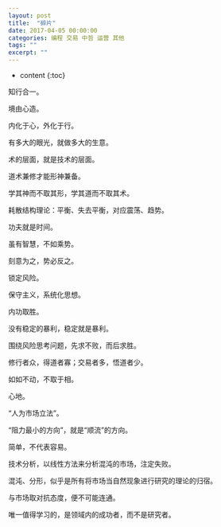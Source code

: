 ```yaml
---
layout: post
title:  "碎片"
date: 2017-04-05 00:00:00
categories: 编程 交易 中哲 运营 其他
tags: ""
excerpt: ""
---
```


* content
{:toc}


知行合一。

境由心造。

内化于心，外化于行。

有多大的眼光，就做多大的生意。

术的层面，就是技术的层面。

道术兼修才能形神兼备。

学其神而不取其形，学其道而不取其术。

耗散结构理论：平衡、失去平衡，对应震荡、趋势。

功夫就是时间。

虽有智慧，不如乘势。

刻意为之，势必反之。

锁定风险。

保守主义，系统化思想。

内功取胜。

没有稳定的暴利，稳定就是暴利。

围绕风险思考问题，先求不败，而后求胜。

修行者众，得道者寡；交易者多，悟道者少。

如如不动，不取于相。

心地。

“人为市场立法”。

“阻力最小的方向”，就是“顺流”的方向。

简单，不代表容易。

技术分析，以线性方法来分析混沌的市场，注定失败。

混沌、分形，似乎是所有将市场当自然现象进行研究的理论的归宿。

与市场取对抗态度，便不可能连通。

唯一值得学习的，是领域内的成功者，而不是研究者。



































